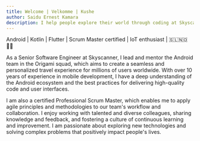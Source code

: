 ```yaml
---
title: Welcome | Velkomme | Kushe
author: Saidu Ernest Kamara
description: I help people explore their world through coding at Skyscanner | fostering my daughter to become a strong critical thinker | on a journey 2 live a purposeful life
---
```


Android | Kotlin | Flutter | Scrum Master certified | IoT enthusiast | 🇸🇱🇳🇴👪🏿

As a Senior Software Engineer at Skyscanner, I lead and mentor the Android team in the Origami squad, which aims to create a seamless and personalized travel experience for millions of users worldwide. With over 10 years of experience in mobile development, I have a deep understanding of the Android ecosystem and the best practices for delivering high-quality code and user interfaces.

I am also a certified Professional Scrum Master, which enables me to apply agile principles and methodologies to our team's workflow and collaboration. I enjoy working with talented and diverse colleagues, sharing knowledge and feedback, and fostering a culture of continuous learning and improvement. I am passionate about exploring new technologies and solving complex problems that positively impact people's lives.
